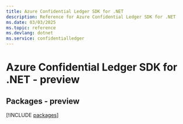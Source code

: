 ```yaml
---
title: Azure Confidential Ledger SDK for .NET
description: Reference for Azure Confidential Ledger SDK for .NET
ms.date: 03/03/2025
ms.topic: reference
ms.devlang: dotnet
ms.service: confidentialledger
---
```

# Azure Confidential Ledger SDK for .NET - preview
## Packages - preview
[!INCLUDE [packages](confidential-ledger-index.md)]